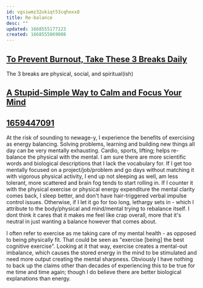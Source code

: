 ```yaml
---
id: vgsiwmz32ukiqt53cqhoxx8
title: Re-balance
desc: ""
updated: 1668555177123
created: 1668555069008
---
```


## [To Prevent Burnout, Take These 3 Breaks Daily](https://forge.medium.com/the-3-breaks-you-need-to-take-every-day-44b84e062086)

The 3 breaks are physical, social, and spiritual(ish)

## [A Stupid-Simple Way to Calm and Focus Your Mind](https://robertroybritt.medium.com/a-stupid-simple-way-to-calm-and-focus-your-mind-9b55296a1901)

## [1659447091](https://news.ycombinator.com/item?id=33574491)

At the risk of sounding to newage-y, I experience the benefits of exercising as energy balancing.
Solving problems, learning and building new things all day can be very mentally exhausting. Cardio, sports, lifting; helps re-balance the physical with the mental. I am sure there are more scientific words and biological descriptions that I lack the vocabulary for. If I get too mentally focused on a project/job/problem and go days without matching it with vigorous physical activity, I end up not sleeping as well, am less tolerant, more scattered and brain fog tends to start rolling in. If I counter it with the physical exercise or physical energy expenditure the mental clarity comes back, I sleep better, and don't have hair-triggered verbal impulse control issues. Otherwise, if I let it go for too long, lethargy sets in - which I attribute to the body/physical and mind/mental trying to rebalance itself. I dont think it cares that it makes me feel like crap overall, more that it's neutral in just wanting a balance however that comes about.

I often refer to exercise as me taking care of my mental health - as opposed to being physically fit. That could be seen as "exercise [being] the best cognitive exercise". Looking at it that way, exercise creates a mental-out imbalance, which causes the stored energy in the mind to be stimulated and need more output creating the mental sharpness. Obviously I have nothing to back up the claims other than decades of experiencing this to be true for me time and time again; though I do believe there are better biological explanations than energy.
